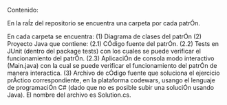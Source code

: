 Contenido:

En la raÍz del repositorio se encuentra una carpeta por cada patrÓn.

En cada carpeta se encuentra:
(1) Diagrama de clases del patrÓn 
(2) Proyecto Java que contiene:
    (2.1) CÓdigo fuente del patrÓn.
    (2.2) Tests en JUnit (dentro del package tests) con los cuales se puede verificar el funcionamiento del patrÓn. 
    (2.3) AplicaciÓn de consola modo interactivo (Main.java) con la cual se puede verificar el funcionamiento del patrÓn de manera interactica.
(3) Archivo de cÓdigo fuente que soluciona el ejercicio prÁctico correspondiente, en la plataforma codewars, usango el lenguaje de programaciÓn C# (dado que no es posible subir una soluciÓn usando Java). El nombre del archivo es Solution.cs.

